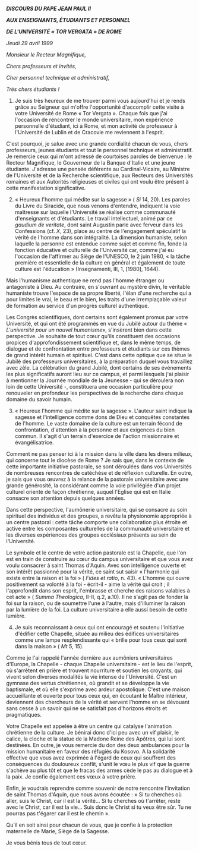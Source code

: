 ***DISCOURS DU PAPE JEAN PAUL II***

***AUX ENSEIGNANTS, ÉTUDIANTS ET PERSONNEL***

***DE L'UNIVERSITÉ « TOR VERGATA » DE ROME***

*Jeudi 29 avril 1999*

*Monsieur le Recteur Magnifique,*

*Chers professeurs et invités,*

*Cher personnel technique et administratif,*

*Très chers étudiants !*

1. Je suis très heureux de me trouver parmi vous aujourd'hui et je rends grâce au Seigneur qui m'offre l'opportunité d'accomplir cette visite à votre Université de Rome « Tor Vergata ». Chaque fois que j'ai l'occasion de rencontrer le monde universitaire, mon expérience personnelle d'étudiant, ici à Rome, et mon activité de professeur à l'Université de Lublin et de Cracovie me reviennent à l'esprit.

C'est pourquoi, je salue avec une grande cordialité chacun de vous, chers professeurs, jeunes étudiants et tout le personnel technique et administratif. Je remercie ceux qui m'ont adressé de courtoises paroles de bienvenue : le Recteur Magnifique, le Gouverneur de la Banque d'Italie et une jeune étudiante. J'adresse une pensée déférente au Cardinal-Vicaire, au Ministre de l'Université et de la Recherche scientifique, aux Recteurs des Universités romaines et aux Autorités religieuses et civiles qui ont voulu être présent à cette manifestation significative.

2. « Heureux l'homme qui médite sur la sagesse » ( *Si* 14, 20). Les paroles du Livre du Siracide, que nous venons d'entendre, indiquent la voie maîtresse sur laquelle l'Université se réalise comme communauté d'enseignants et d'étudiants. Le travail intellectuel, animé par ce *gaudium de veritate*, dont saint Augustin parle avec ferveur dans les Confessions (cf. *X*, 23), place au centre de l'engagement spéculatif la vérité de l'homme dans son intégralité. La dimension humaniste, selon laquelle la personne est entendue comme sujet et comme fin, fonde la fonction éducative et culturelle de l'Université car, comme j'ai eu l'occasion de l'affirmer au Siège de l'UNESCO, le 2 juin 1980, « la tâche première et essentielle de la culture en général et également de toute culture est l'éducation » (Insegnamenti, III, 1, [1980], 1644).

Mais l'humanisme authentique ne rend pas l'homme étranger ou antagoniste à Dieu. Au contraire, en s'ouvrant au mystère divin, le véritable humaniste trouve l'espace de sa propre liberté, l'élan d'une recherche qui a pour limites le vrai, le beau et le bien, les traits d'une irremplaçable valeur de formation au service d'un progrès culturel authentique.

Les Congrès scientifiques, dont certains sont également promus par votre Université, et qui ont été programmés en vue du Jubilé autour du thème « *L'université pour un nouvel humanisme*», s'insèrent bien dans cette perspective. Je souhaite de tout cœur qu'ils constituent des occasions propices d'approfondissement scientifique et, dans le même temps, de dialogue et de confrontation entre professeurs et étudiants sur ces thèmes de grand intérêt humain et spirituel. C'est dans cette optique que se situe le Jubilé des professeurs universitaires, à la préparation duquel vous travaillez avec zèle. La célébration du grand Jubilé, dont certains de ses événements les plus significatifs auront lieu sur ce campus, et parmi lesquels j'ai plaisir à mentionner la Journée mondiale de la Jeunesse - qui se déroulera non loin de cette Université -, constituera une occasion particulière pour renouveler en profondeur les perspectives de la recherche dans chaque domaine du savoir humain.

3. « Heureux l'homme qui médite sur la sagesse ». L'auteur saint indique la sagesse et l'intelligence comme dons de Dieu et conquêtes constantes de l'homme. Le vaste domaine de la culture est un terrain fécond de confrontation, d'attention à la personne et aux exigences du bien commun. Il s'agit d'un terrain d'exercice de l'action missionnaire et évangélisatrice.

Comment ne pas penser ici à la mission dans la ville dans les divers milieux, qui concerne tout le diocèse de Rome ? Je sais que, dans le contexte de cette importante initiative pastorale, se sont déroulées dans vos Universités de nombreuses rencontres de catéchèse et de réflexion culturelle. En outre, je sais que vous œuvrez à la relance de la pastorale universitaire avec une grande générosité, la considérant comme la voie privilégiée d'un projet culturel orienté de façon chrétienne, auquel l'Eglise qui est en Italie consacre son attention depuis quelques années.

Dans cette perspective, l'aumônerie universitaire, qui se consacre au soin spirituel des individus et des groupes, a revêtu la physionomie appropriée à un centre pastoral : cette tâche comporte une collaboration plus étroite et active entre les composantes culturelles de la communauté universitaire et les diverses expériences des groupes ecclésiaux présents au sein de l'Université.

Le symbole et le centre de votre action pastorale est la Chapelle, que l'on est en train de construire au cœur du campus universitaire et que vous avez voulu consacrer à saint Thomas d'Aquin. Avec son intelligence ouverte et son intérêt passionné pour la vérité, ce saint sut saisir « l'harmonie qui existe entre la raison et la foi » ( *Fides et ratio*, n. 43). « L'homme qui ouvre positivement sa volonté à la foi - écrit-il - aime la vérité qui croit ; il l'approfondit dans son esprit, l'embrasse et cherche des raisons valables à cet acte » ( *Summa Theologica*, II-II, q.2, a.10). Il ne s'agit pas de fonder la foi sur la raison, ou de soumettre l'une à l'autre, mais d'illuminer la raison par la lumière de la foi. La culture universitaire a elle aussi besoin de cette lumière.

4. Je suis reconnaissant à ceux qui ont encouragé et soutenu l'initiative d'édifier cette Chapelle, située au milieu des édifices universitaires comme une lampe resplendissante qui « brille pour tous ceux qui sont dans la maison » ( *Mt* 5, 15).

Comme je l'ai rappelé l'année dernière aux aumôniers universitaires d'Europe, la Chapelle - chaque Chapelle universitaire - est le lieu de l'esprit, où s'arrêtent en prière et trouvent nourriture et soutien les croyants, qui vivent selon diverses modalités la vie intense de l'Université. C'est un gymnase des vertus chrétiennes, où grandit et se développe la vie baptismale, et où elle s'exprime avec ardeur apostolique. C'est une maison accueillante et ouverte pour tous ceux qui, en écoutant le Maître intérieur, deviennent des chercheurs de la vérité et servent l'homme en se dévouant sans cesse à un savoir qui ne se satisfait pas d'horizons étroits et pragmatiques.

Votre Chapelle est appelée à être un centre qui catalyse l'animation chrétienne de la culture. Je bénirai donc d'ici peu avec un vif plaisir, le calice, la cloche et la statue de la Madone Reine des Apôtres, qui lui sont destinées. En outre, je vous remercie du don des deux ambulances pour la mission humanitaire en faveur des réfugiés du Kosovo. A la solidarité effective que vous avez exprimée à l'égard de ceux qui souffrent des conséquences du douloureux conflit, s'unit le vœu le plus vif que la guerre s'achève au plus tôt et que le fracas des armes cède le pas au dialogue et à la paix. Je confie également ces vœux à votre prière.

Enfin, je voudrais reprendre comme souvenir de notre rencontre l'invitation de saint Thomas d'Aquin, que nous avons écoutée : « Si tu cherches où aller, suis le Christ, car il est la vérité... Si tu cherches où t'arrêter, reste avec le Christ, car il est la vie... Suis donc le Christ si tu veux être sûr. Tu ne pourras pas t'égarer car il est le chemin ».

Qu'il en soit ainsi pour chacun de vous, que je confie à la protection maternelle de Marie, Siège de la Sagesse.

Je vous bénis tous de tout cœur.